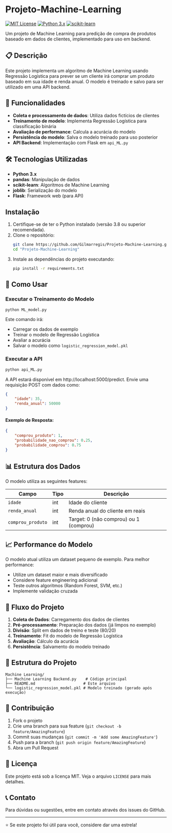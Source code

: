 # Projeto-Machine-Learning

[![MIT License](https://img.shields.io/badge/License-MIT-blue.svg)](https://opensource.org/licenses/MIT)
[![Python 3.x](https://img.shields.io/badge/python-3.x-brightgreen.svg)](https://www.python.org/)
[![scikit-learn](https://img.shields.io/badge/scikit--learn-1.0-orange.svg)](https://scikit-learn.org/)

Um projeto de Machine Learning para predição de compra de produtos baseado em dados de clientes, implementado para uso em backend.

## 📋 Descrição

Este projeto implementa um algoritmo de Machine Learning usando Regressão Logística para prever se um cliente irá comprar um produto baseado em sua idade e renda anual. O modelo é treinado e salvo para ser utilizado em uma API backend.

## 🚀 Funcionalidades

- **Coleta e processamento de dados**: Utiliza dados fictícios de clientes
- **Treinamento de modelo**: Implementa Regressão Logística para classificação binária
- **Avaliação de performance**: Calcula a acurácia do modelo
- **Persistência do modelo**: Salva o modelo treinado para uso posterior
- **API Backend**: Implementação com Flask em `api_ML.py`

## 🛠️ Tecnologias Utilizadas

- **Python 3.x**
- **pandas**: Manipulação de dados
- **scikit-learn**: Algoritmos de Machine Learning
- **joblib**: Serialização do modelo
- **Flask**: Framework web (para API)

## Instalação

1. Certifique-se de ter o Python instalado (versão 3.8 ou superior recomendada).
2. Clone o repositório:
   ```bash
   git clone https://github.com/Gilmarregis/Projeto-Machine-Learning.git
   cd "Projeto-Machine-Learning"
   ```
3. Instale as dependências do projeto executando:
   ```bash
   pip install -r requirements.txt
   ```

## 🔧 Como Usar

### Executar o Treinamento do Modelo

```bash
python ML_model.py
```

Este comando irá:
- Carregar os dados de exemplo
- Treinar o modelo de Regressão Logística
- Avaliar a acurácia
- Salvar o modelo como `logistic_regression_model.pkl`

### Executar a API

```bash
python api_ML.py
```

A API estará disponível em http://localhost:5000/predict. Envie uma requisição POST com dados como:

```json
{
    "idade": 35,
    "renda_anual": 50000
}
```

#### Exemplo de Resposta:

```json
{
    "comprou_produto": 1,
    "probabilidade_nao_comprou": 0.25,
    "probabilidade_comprou": 0.75
}
```

## 📊 Estrutura dos Dados

O modelo utiliza as seguintes features:

| Campo | Tipo | Descrição |
|-------|------|-----------|
| `idade` | int | Idade do cliente |
| `renda_anual` | int | Renda anual do cliente em reais |
| `comprou_produto` | int | Target: 0 (não comprou) ou 1 (comprou) |

## 📈 Performance do Modelo

O modelo atual utiliza um dataset pequeno de exemplo. Para melhor performance:

- Utilize um dataset maior e mais diversificado
- Considere feature engineering adicional
- Teste outros algoritmos (Random Forest, SVM, etc.)
- Implemente validação cruzada

## 🔄 Fluxo do Projeto

1. **Coleta de Dados**: Carregamento dos dados de clientes
2. **Pré-processamento**: Preparação dos dados (já limpos no exemplo)
3. **Divisão**: Split em dados de treino e teste (80/20)
4. **Treinamento**: Fit do modelo de Regressão Logística
5. **Avaliação**: Cálculo da acurácia
6. **Persistência**: Salvamento do modelo treinado

## 📁 Estrutura do Projeto

```
Machine Learning/
├── Machine Learning Backend.py    # Código principal
├── README.md                     # Este arquivo
└── logistic_regression_model.pkl # Modelo treinado (gerado após execução)
```

## 🤝 Contribuição

1. Fork o projeto
2. Crie uma branch para sua feature (`git checkout -b feature/AmazingFeature`)
3. Commit suas mudanças (`git commit -m 'Add some AmazingFeature'`)
4. Push para a branch (`git push origin feature/AmazingFeature`)
5. Abra um Pull Request

## 📝 Licença

Este projeto está sob a licença MIT. Veja o arquivo `LICENSE` para mais detalhes.

## 📞 Contato

Para dúvidas ou sugestões, entre em contato através dos issues do GitHub.

---

⭐ Se este projeto foi útil para você, considere dar uma estrela!

